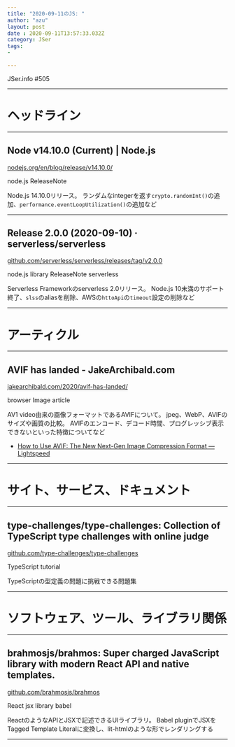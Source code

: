 ```yaml
---
title: "2020-09-11のJS: "
author: "azu"
layout: post
date : 2020-09-11T13:57:33.032Z
category: JSer
tags:
-

---
```


JSer.info #505

----

<h1 class="site-genre">ヘッドライン</h1>

----

## Node v14.10.0 (Current) | Node.js
[nodejs.org/en/blog/release/v14.10.0/](https://nodejs.org/en/blog/release/v14.10.0/ "Node v14.10.0 (Current) | Node.js")
<p class="jser-tags jser-tag-icon"><span class="jser-tag">node.js</span> <span class="jser-tag">ReleaseNote</span></p>

Node.js 14.10.0リリース。
ランダムなintegerを返す`crypto.randomInt()`の追加、`performance.eventLoopUtilization()`の追加など


----

## Release 2.0.0 (2020-09-10) · serverless/serverless
[github.com/serverless/serverless/releases/tag/v2.0.0](https://github.com/serverless/serverless/releases/tag/v2.0.0 "Release 2.0.0 (2020-09-10) · serverless/serverless")
<p class="jser-tags jser-tag-icon"><span class="jser-tag">node.js</span> <span class="jser-tag">library</span> <span class="jser-tag">ReleaseNote</span> <span class="jser-tag">serverless</span></p>

Serverless Frameworkのserverless 2.0リリース。
Node.js 10未満のサポート終了、`slss`のaliasを削除、AWSの`httoApi`の`timeout`設定の削除など


----
<h1 class="site-genre">アーティクル</h1>

----

## AVIF has landed - JakeArchibald.com
[jakearchibald.com/2020/avif-has-landed/](https://jakearchibald.com/2020/avif-has-landed/ "AVIF has landed - JakeArchibald.com")
<p class="jser-tags jser-tag-icon"><span class="jser-tag">browser</span> <span class="jser-tag">Image</span> <span class="jser-tag">article</span></p>

AV1 video由来の画像フォーマットであるAVIFについて。
jpeg、WebP、AVIFのサイズや画質の比較。
AVIFのエンコード、デコード時間、プログレッシブ表示できないといった特徴についてなど

- [How to Use AVIF: The New Next-Gen Image Compression Format — Lightspeed](https://reachlightspeed.com/blog/using-the-new-high-performance-avif-image-format-on-the-web-today/ "How to Use AVIF: The New Next-Gen Image Compression Format — Lightspeed")

----
<h1 class="site-genre">サイト、サービス、ドキュメント</h1>

----

## type-challenges/type-challenges: Collection of TypeScript type challenges with online judge
[github.com/type-challenges/type-challenges](https://github.com/type-challenges/type-challenges "type-challenges/type-challenges: Collection of TypeScript type challenges with online judge")
<p class="jser-tags jser-tag-icon"><span class="jser-tag">TypeScript</span> <span class="jser-tag">tutorial</span></p>

TypeScriptの型定義の問題に挑戦できる問題集


----
<h1 class="site-genre">ソフトウェア、ツール、ライブラリ関係</h1>

----

## brahmosjs/brahmos: Super charged JavaScript library with modern React API and native templates.
[github.com/brahmosjs/brahmos](https://github.com/brahmosjs/brahmos "brahmosjs/brahmos: Super charged JavaScript library with modern React API and native templates.")
<p class="jser-tags jser-tag-icon"><span class="jser-tag">React</span> <span class="jser-tag">jsx</span> <span class="jser-tag">library</span> <span class="jser-tag">babel</span></p>

ReactのようなAPIとJSXで記述できるUIライブラリ。
Babel pluginでJSXをTagged Template Literalに変換し、lit-htmlのような形でレンダリングする


----
